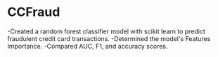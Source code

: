 # CCFraud
-Created a random forest classifier model with scikit learn to predict fraudulent credit card transactions.
-Determined the model's Features Importance.
-Compared AUC, F1, and accuracy scores.
